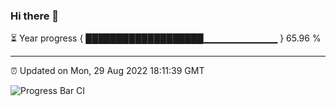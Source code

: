 ### Hi there 👋

⏳ Year progress { ███████████████████▁▁▁▁▁▁▁▁▁▁▁ } 65.96 %

---

⏰ Updated on Mon, 29 Aug 2022 18:11:39 GMT

![Progress Bar CI](https://github.com/Shyam-Makwana/GitHub-Actions-Demo/workflows/Progress%20Bar%20CI/badge.svg)
